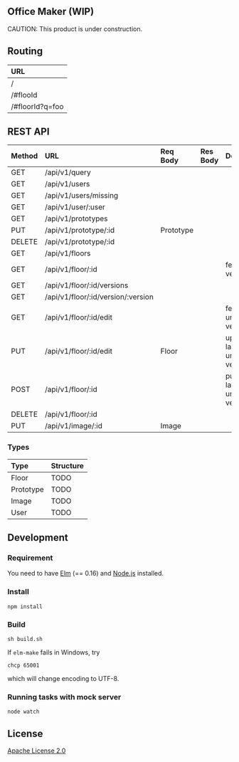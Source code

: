 Office Maker (WIP)
----

CAUTION: This product is under construction.

## Routing

|URL|
|:--|
|/|
|/#flooId|
|/#floorId?q=foo|

## REST API

|Method|URL|Req Body|Res Body|Description|Guest|General|Admin|
|:--|:--|:--|:--|:--|:--|:--|:--|
|GET| /api/v1/query||||✓|✓|✓|
|GET| /api/v1/users||||✓|✓|✓|
|GET| /api/v1/users/missing||||✓|✓|✓|
|GET| /api/v1/user/:user||||✓|✓|✓|
|GET| /api/v1/prototypes||||✓|✓|✓|
|PUT| /api/v1/prototype/:id|Prototype|||||✓|
|DELETE| /api/v1/prototype/:id||||||✓|
|GET| /api/v1/floors||||✓|✓|✓|
|GET| /api/v1/floor/:id|||fetch latest version|✓|✓|✓|
|GET| /api/v1/floor/:id/versions||||✓|✓|✓|
|GET| /api/v1/floor/:id/version/:version||||✓|✓|✓|
|GET| /api/v1/floor/:id/edit|||fetch latest unpublished version||✓|✓|
|PUT| /api/v1/floor/:id/edit|Floor||update latest unpublished version||✓|✓|
|POST| /api/v1/floor/:id|||publish latest unpublished version|||✓|
|DELETE| /api/v1/floor/:id||||||✓|
|PUT| /api/v1/image/:id|Image|||||✓|

### Types
|Type|Structure|
|:--|:--|
|Floor|TODO|
|Prototype|TODO|
|Image|TODO|
|User|TODO|

## Development

### Requirement

You need to have [Elm](http://elm-lang.org/) (== 0.16) and [Node.js](https://nodejs.org/) installed.

### Install

```
npm install
```

### Build

```
sh build.sh
```

If `elm-make` fails in Windows, try
```
chcp 65001
```
which will change encoding to UTF-8.

### Running tasks with mock server

```
node watch
```

## License

[Apache License 2.0](LICENSE)
